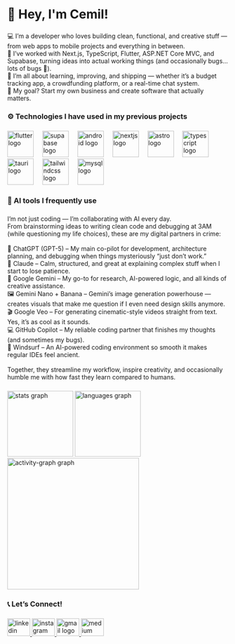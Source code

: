 <h1 align="left">👋 Hey, I'm Cemil!</h1>

###

<p align="left">💻 I’m a developer who loves building clean, functional, and creative stuff — from web apps to mobile projects and everything in between.<br>🚀 I’ve worked with Next.js, TypeScript, Flutter, ASP.NET Core MVC, and Supabase, turning ideas into actual working things (and occasionally bugs… lots of bugs 🐛).<br>🧠 I’m all about learning, improving, and shipping — whether it’s a budget tracking app, a crowdfunding platform, or a real-time chat system.<br>💼 My goal? Start my own business and create software that actually matters.</p>

###

<h3 align="left">⚙️ Technologies I have used in my previous projects</h3>

###

<div align="left">
  <img src="https://img.shields.io/badge/Flutter-02569B?logo=flutter&logoColor=white&style=for-the-badge" height="60" alt="flutter logo"  />
  <img width="12" />
  <img src="https://img.shields.io/badge/Supabase-3ECF8E?logo=supabase&logoColor=black&style=for-the-badge" height="60" alt="supabase logo"  />
  <img width="12" />
  <img src="https://img.shields.io/badge/Android-3DDC84?logo=android&logoColor=black&style=for-the-badge" height="60" alt="android logo"  />
  <img width="12" />
  <img src="https://img.shields.io/badge/Next.js-000000?logo=nextdotjs&logoColor=white&style=for-the-badge" height="60" alt="nextjs logo"  />
  <img width="12" />
  <img src="https://img.shields.io/badge/Astro-FF5D01?logo=astro&logoColor=black&style=for-the-badge" height="60" alt="astro logo"  />
  <img width="12" />
  <img src="https://img.shields.io/badge/TypeScript-3178C6?logo=typescript&logoColor=white&style=for-the-badge" height="60" alt="typescript logo"  />
  <img width="12" />
  <img src="https://img.shields.io/badge/Tauri-FFC131?logo=tauri&logoColor=black&style=for-the-badge" height="60" alt="tauri logo"  />
  <img width="12" />
  <img src="https://img.shields.io/badge/Tailwind CSS-06B6D4?logo=tailwindcss&logoColor=black&style=for-the-badge" height="60" alt="tailwindcss logo"  />
  <img width="12" />
  <img src="https://img.shields.io/badge/MySQL-4479A1?logo=mysql&logoColor=white&style=for-the-badge" height="60" alt="mysql logo"  />
</div>

###

<h3 align="left">🤖 AI tools I frequently use</h3>

###

<p align="left">I’m not just coding — I’m collaborating with AI every day.<br>From brainstorming ideas to writing clean code and debugging at 3AM (while questioning my life choices), these are my digital partners in crime:<br><br>🧠 ChatGPT (GPT-5) – My main co-pilot for development, architecture planning, and debugging when things mysteriously “just don’t work.”<br>💬 Claude – Calm, structured, and great at explaining complex stuff when I start to lose patience.<br>🔮 Google Gemini – My go-to for research, AI-powered logic, and all kinds of creative assistance.<br>🖼️ Gemini Nano + Banana – Gemini’s image generation powerhouse — creates visuals that make me question if I even need design skills anymore.<br>🎬 Google Veo – For generating cinematic-style videos straight from text. Yes, it’s as cool as it sounds.<br>💻 GitHub Copilot – My reliable coding partner that finishes my thoughts (and sometimes my bugs).<br>🌊 Windsurf – An AI-powered coding environment so smooth it makes regular IDEs feel ancient.<br><br>Together, they streamline my workflow, inspire creativity, and occasionally humble me with how fast they learn compared to humans.</p>

###

<div align="left">
  <img src="https://github-readme-stats.vercel.app/api?username=cemililkim&hide_title=false&hide_rank=true&show_icons=true&include_all_commits=true&count_private=true&disable_animations=false&theme=github_dark&locale=en&hide_border=true&order=1" height="150" alt="stats graph"  />
  <img src="https://github-readme-stats.vercel.app/api/top-langs?username=cemililkim&locale=en&hide_title=false&layout=compact&card_width=320&langs_count=6&theme=github_dark&hide_border=true&order=2" height="150" alt="languages graph"  />
  <img src="https://github-readme-activity-graph.vercel.app/graph?username=cemililkim&radius=16&theme=github-dark&area=true&order=5" height="300" alt="activity-graph graph"  />
</div>

###

<h3 align="left">📞 Let’s Connect!</h3>

###

<div align="left">
  <a href="https://www.linkedin.com/in/cemil-ilkim-teke/" target="_blank">
    <img src="https://raw.githubusercontent.com/maurodesouza/profile-readme-generator/master/src/assets/icons/social/linkedin/default.svg" width="52" height="40" alt="linkedin logo"  />
  </a>
  <a href="https://www.instagram.com/cemililkim" target="_blank">
    <img src="https://raw.githubusercontent.com/maurodesouza/profile-readme-generator/master/src/assets/icons/social/instagram/default.svg" width="52" height="40" alt="instagram logo"  />
  </a>
  <a href="mailto:cemililkimteke5934@gmail.com" target="_blank">
    <img src="https://raw.githubusercontent.com/maurodesouza/profile-readme-generator/master/src/assets/icons/social/gmail/default.svg" width="52" height="40" alt="gmail logo"  />
  </a>
  <a href="https://medium.com/@cemililkimteke" target="_blank">
    <img src="https://raw.githubusercontent.com/maurodesouza/profile-readme-generator/master/src/assets/icons/social/medium/default.svg" width="52" height="40" alt="medium logo"  />
  </a>
</div>
